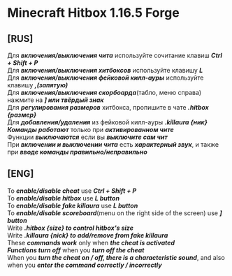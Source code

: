 # Minecraft Hitbox 1.16.5 Forge

## [RUS]
Для **_включения/выключения чита_** используйте сочитание клавиш **_Ctrl + Shift + P_**<br>
Для **_включения/выключения хитбоксов_** используйте клавишу **_L_**<br>
Для **_включения/выключения фейковой килл-ауры_** используйте клавишу **_,(запятую)_**<br>
Для **_включения/выключения скорбоарда_**(табло, меню справа) нажмите на **_] или твёрдый знак_**<br>
Для **_регулирования размеров_** хитбокса, пропишите в чате **_.hitbox {размер}_**<br>
Для **_добавления/удаления_** из фейковой килл-ауры **_.killaura {ник}_**<br>
**_Команды работают_** только при **_активированном чите_**<br>
Функции **_выключаются_** если вы **_выключите сам чит_**<br>
При **_включении и выключении чита_** есть **_характерный звук_**, и также при **_вводе команды правильно/неправильно_**

## [ENG]

To **_enable/disable cheat_** use **_Ctrl + Shift + P_**<br>
To **_enable/disable hitbox_** use **_L button_**<br>
To **_enable/disable fake killaura_** use **_L button_**<br>
To **_enable/disable scoreboard_**(menu on the right side of the screen) use **_] button_**<br>
Write **_.hitbox {size} to control hitbox's size_**<br>
Write **_.killaura {nick} to add/remove from fake killaura_**<br>
These **_commands work_** only when **_the cheat is activated_**<br>
**_Functions turn off_** when you **_turn off the cheat_**<br>
When you **_turn the cheat on / off, there is a characteristic sound_**, and also when you **_enter the command correctly / incorrectly_**